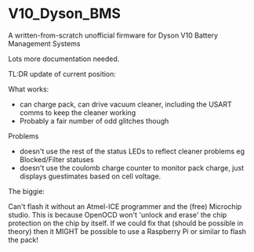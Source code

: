 # V10_Dyson_BMS
A written-from-scratch unofficial firmware for Dyson V10 Battery Management Systems

Lots more documentation needed. 

TL:DR update of current position:

What works:

- can charge pack, can drive vacuum cleaner, including the USART comms to keep the cleaner working
- Probably a fair number of odd glitches though

Problems
- doesn't use the rest of the status LEDs to reflect cleaner problems eg Blocked/Filter statuses
- doesn't use the coulomb charge counter to monitor pack charge, just displays guestimates based on cell voltage.

The biggie:

Can't flash it without an Atmel-ICE programmer and the (free) Microchip studio.   This is because OpenOCD won't 'unlock and erase' the chip protection on the chip by itself.
If we could fix that (should be possible in theory) then it MIGHT be possible to use a Raspberry Pi or similar to flash the pack!
